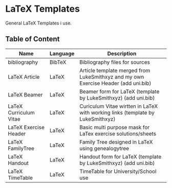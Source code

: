# LaTeX Templates
General LaTeX Templates i use.

## Table of Content

| Name                   | Language      | Description                                                                        |
| ---------------------- | ------------- | ---------------------------------------------------------------------------------- |
| bibliography           | BibTeX        | Bibliography files for sources                                                     |
| LaTeX Article          | LaTeX         | Article template merged from LukeSmithxyz and my own Exercise Header (add uni.bib) |
| LaTeX Beamer           | LaTeX         | Beamer form for LaTeX (template by LukeSmithxyz) (add uni.bib)                     |
| LaTeX Curriculum Vitae | LaTeX         | Curiculum Vitae wirtten in LaTeX with working links (template by LukeSmithxyz)     |
| LaTeX Exercise Header  | LaTeX         | Basic multi purpose mask for LaTex exercise solutions/sheets                       |
| LaTeX FamilyTree       | LaTeX         | Family Tree designed in LaTeX using genealogytree                                  |
| LaTeX Handout          | LaTeX         | Handout form for LaTeX (template by LukeSmithxyz) (add uni.bib)                    |
| LaTeX TimeTable        | LaTeX         | TimeTable for University/School use                                                |
